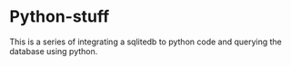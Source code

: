 # Python-stuff
This is a series of integrating a sqlitedb to python code and querying the database using python.

